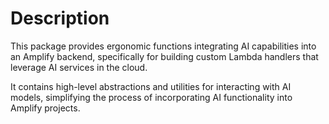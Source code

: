 # Description

This package provides ergonomic functions integrating AI capabilities into an Amplify backend, specifically for building custom Lambda handlers that leverage AI services in the cloud.

It contains high-level abstractions and utilities for interacting with AI models, simplifying the process of incorporating AI functionality into Amplify projects.
